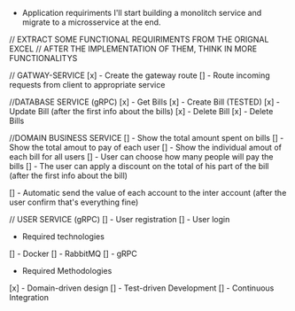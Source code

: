 - Application requiriments
  I'll start building a monolitch service and migrate to a microsservice at the end.

// EXTRACT SOME FUNCTIONAL REQUIRIMENTS FROM THE ORIGNAL EXCEL
// AFTER THE IMPLEMENTATION OF THEM, THINK IN MORE FUNCTIONALITYS

// GATWAY-SERVICE
[x] - Create the gateway route
[] - Route incoming requests from client to appropriate service

//DATABASE SERVICE (gRPC)
[x] - Get Bills
[x] - Create Bill (TESTED)
[x] - Update Bill (after the first info about the bills)
[x] - Delete Bill
[x] - Delete Bills

//DOMAIN BUSINESS SERVICE
[] - Show the total amount spent on bills
[] - Show the total amout to pay of each user
[] - Show the individual amout of each bill for all users
[] - User can choose how many people will pay the bills
[] - The user can apply a discount on the total of his part of the bill (after the first info about the bill)

[] - Automatic send the value of each account to the inter account (after the user confirm that's everything fine)

// USER SERVICE (gRPC)
[] - User registration
[] - User login

- Required technologies

[] - Docker
[] - RabbitMQ
[] - gRPC

- Required Methodologies

[x] - Domain-driven design
[] - Test-driven Development
[] - Continuous Integration
